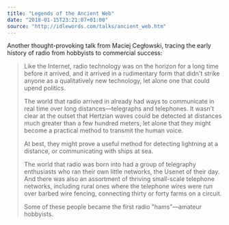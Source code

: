 ```yaml
---
title: "Legends of the Ancient Web"
date: "2018-01-15T23:21:07+01:00"
source: "http://idlewords.com/talks/ancient_web.htm"
---
```


Another thought-provoking talk from Maciej Cegłowski, tracing the early history of radio from hobbyists to commercial success:

> Like the Internet, radio technology was on the horizon for a long time before it arrived, and it arrived in a rudimentary form that didn't strike anyone as a qualitatively new technology, let alone one that could upend politics.
>
> The world that radio arrived in already had ways to communicate in real time over long distances—telegraphs and telephones. It wasn't clear at the outset that Hertzian waves could be detected at distances much greater than a few hundred meters, let alone that they might become a practical method to transmit the human voice.
>
> At best, they might prove a useful method for detecting lightning at a distance, or communicating with ships at sea.
>
> The world that radio was born into had a group of telegraphy enthusiasts who ran their own little networks, the Usenet of their day. And there was also an assortment of thriving small-scale telephone networks, including rural ones where the telephone wires were run over barbed wire fencing, connecting thirty or forty farms on a circuit.
>
> Some of these people became the first radio "hams"—amateur hobbyists.
